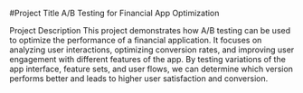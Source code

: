 #Project Title
A/B Testing for Financial App Optimization

Project Description
This project demonstrates how A/B testing can be used to optimize the performance of a financial application. It focuses on analyzing user interactions, optimizing conversion rates, and improving user engagement with different features of the app. By testing variations of the app interface, feature sets, and user flows, we can determine which version performs better and leads to higher user satisfaction and conversion.
